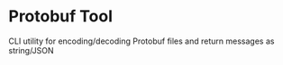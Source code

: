 # Protobuf Tool

CLI utility for encoding/decoding Protobuf files and return messages as string/JSON
